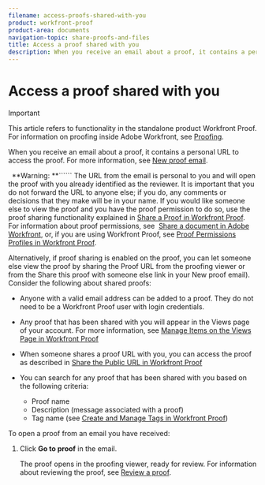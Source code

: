 ```yaml
---
filename: access-proofs-shared-with-you
product: workfront-proof
product-area: documents
navigation-topic: share-proofs-and-files
title: Access a proof shared with you
description: When you receive an email about a proof, it contains a personal URL to access the proof. For more information, see New proof email.
---
```


# Access a proof shared with you

>[!IMPORTANT]
>
>This article refers to functionality in the standalone product Workfront Proof. For information on proofing inside Adobe Workfront, see [Proofing](../../../review-and-approve-work/proofing/proofing.md).

When you receive an email about a proof, it contains a personal URL to access the proof. For more information, see [New proof email](../../../workfront-proof/wp-emailsntfctns/proof-notifications-and-reminders/new-proof-email.md).&nbsp;

``` ```**Warning: **`````` The URL from the email is personal to you and will open the proof with you already identified as the reviewer. It is important that you do not forward the URL to anyone else; if you do, any comments or decisions that they make will be in your name. If you would like someone else to view the proof and you have the proof permission to do so, use the proof sharing functionality explained in [Share a Proof in Workfront Proof](../../../workfront-proof/wp-work-proofsfiles/share-proofs-and-files/share-proof.md). For information about proof permissions, see&nbsp; [Share a document in Adobe Workfront](../../../workfront-basics/grant-and-request-access-to-objects/document-permissions.md), or, if you are using Workfront Proof, see [Proof Permissions Profiles in Workfront Proof](../../../workfront-proof/wp-acct-admin/account-settings/proof-perm-profiles-in-wp.md).

Alternatively, if proof sharing is enabled on the proof, you can let someone else view the proof by sharing the Proof URL from the proofing viewer or from&nbsp;the Share this proof with someone else link in your New proof email).
Consider the following about shared proofs:

* Anyone with a valid email address can be added to a proof. They do not need to be a Workfront Proof user with login credentials.
* Any proof that has been shared with you will appear in the Views page of your account. For more information, see [Manage Items on the Views Page in Workfront Proof](../../../workfront-proof/wp-work-proofsfiles/manage-your-work/manage-items-on-views-page.md)
* When someone shares a proof URL with you, you can access the proof as described in [Share the Public URL in Workfront Proof](../../../workfront-proof/wp-work-proofsfiles/share-proofs-and-files/share-public-url.md)
* You can search for any proof that has been shared with you based on the following criteria:

   * Proof name
   * Description (message associated with a proof)
   * Tag name (see [Create and Manage Tags in Workfront Proof](../../../workfront-proof/wp-work-proofsfiles/organize-your-work/create-and-manage-tags.md))

To open a proof from an email you have received:

1. Click&nbsp;**Go to proof**&nbsp;in the email.

   The proof opens in the proofing viewer, ready for review. For information about reviewing the proof, see [Review a proof](../../../review-and-approve-work/proofing/reviewing-proofs-within-workfront/review-a-proof/review-a-proof.md).

